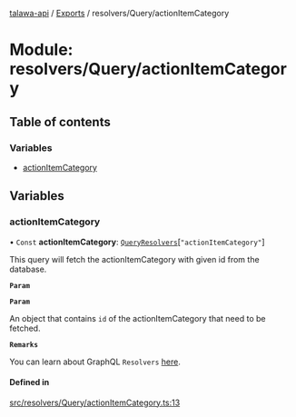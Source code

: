 [talawa-api](../README.md) / [Exports](../modules.md) / resolvers/Query/actionItemCategory

# Module: resolvers/Query/actionItemCategory

## Table of contents

### Variables

- [actionItemCategory](resolvers_Query_actionItemCategory.md#actionitemcategory)

## Variables

### actionItemCategory

• `Const` **actionItemCategory**: [`QueryResolvers`](types_generatedGraphQLTypes.md#queryresolvers)[``"actionItemCategory"``]

This query will fetch the actionItemCategory with given id from the database.

**`Param`**

**`Param`**

An object that contains `id` of the actionItemCategory that need to be fetched.

**`Remarks`**

You can learn about GraphQL `Resolvers`
[here](https://www.apollographql.com/docs/apollo-server/data/resolvers/).

#### Defined in

[src/resolvers/Query/actionItemCategory.ts:13](https://github.com/PalisadoesFoundation/talawa-api/blob/2c2e70a/src/resolvers/Query/actionItemCategory.ts#L13)
